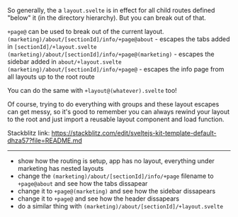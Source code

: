 So generally, the a `layout.svelte` is in effect for all child routes defined "below" it (in the directory hierarchy).
But you can break out of that.

`+page@` can be used to break out of the current layout.  
`(marketing)/about/[sectionId]/info/+page@about` - escapes the tabs added in `[sectionId]/+layout.svelte`  
`(marketing)/about/[sectionId]/info/+page@(marketing)` - escapes the sidebar added in `about/+layout.svelte`  
`(marketing)/about/[sectionId]/info/+page@` - escapes the info page from all layouts up to the root route

You can do the same with `+layout@(whatever).svelte` too!

Of course, trying to do everything with groups and these layout escapes can get messy, so it's good to remember you can always rewind your layout to the root and just import a reusable layout component and load function.

Stackblitz link: https://stackblitz.com/edit/sveltejs-kit-template-default-dhza57?file=README.md

---

- show how the routing is setup, app has no layout, everything under marketing has nested layouts
- change the `(marketing)/about/[sectionId]/info/+page` filename to `+page@about` and see how the tabs dissapear
- change it to `+page@(marketing)` and see how the sidebar dissapears
- change it to `+page@` and see how the header dissapears
- do a similar thing with `(marketing)/about/[sectionId]/+layout.svelte`
